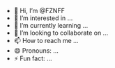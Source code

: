 - 👋 Hi, I’m @FZNFF
- 👀 I’m interested in ...
- 🌱 I’m currently learning ...
- 💞️ I’m looking to collaborate on ...
- 📫 How to reach me ...
- 😄 Pronouns: ...
- ⚡ Fun fact: ...

<!---
FZNFF/FZNFF is a ✨ special ✨ repository because its `README.md` (this file) appears on your GitHub profile.
You can click the Preview link to take a look at your changes.
--->
